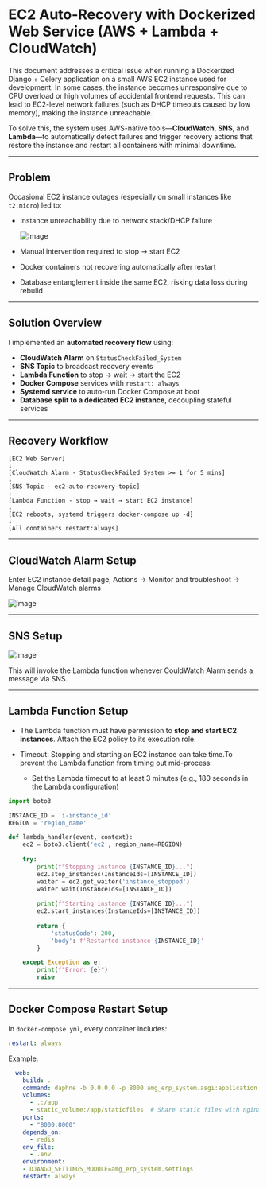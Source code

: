 # EC2 Auto-Recovery with Dockerized Web Service (AWS + Lambda + CloudWatch)

This document addresses a critical issue when running a Dockerized Django + Celery application on a small AWS EC2 instance used for development. In some cases, the instance becomes unresponsive due to CPU overload or high volumes of accidental frontend requests. 
This can lead to EC2-level network failures (such as DHCP timeouts caused by low memory), making the instance unreachable.

To solve this, the system uses AWS-native tools—**CloudWatch**, **SNS**, and **Lambda**—to automatically detect failures and trigger recovery actions that restore the instance and restart all containers with minimal downtime.

---

## Problem

Occasional EC2 instance outages (especially on small instances like `t2.micro`) led to:

- Instance unreachability due to network stack/DHCP failure
 
  ![image](https://github.com/user-attachments/assets/c43a3fe5-1b4d-42c3-b2ae-f6a7d1b6ec7c)

- Manual intervention required to stop → start EC2
- Docker containers not recovering automatically after restart
- Database entanglement inside the same EC2, risking data loss during rebuild

---

## Solution Overview

I implemented an **automated recovery flow** using:

- **CloudWatch Alarm** on `StatusCheckFailed_System`
- **SNS Topic** to broadcast recovery events
- **Lambda Function** to stop → wait → start the EC2
- **Docker Compose** services with `restart: always`
- **Systemd service** to auto-run Docker Compose at boot
- **Database split to a dedicated EC2 instance**, decoupling stateful services

---

## Recovery Workflow

```
[EC2 Web Server]
↓
[CloudWatch Alarm - StatusCheckFailed_System >= 1 for 5 mins]
↓
[SNS Topic - ec2-auto-recovery-topic]
↓
[Lambda Function - stop → wait → start EC2 instance]
↓
[EC2 reboots, systemd triggers docker-compose up -d]
↓
[All containers restart:always]
```

---

## CloudWatch Alarm Setup

Enter EC2 instance detail page, Actions -> Monitor and troubleshoot -> Manage CloudWatch alarms

![image](https://github.com/user-attachments/assets/9e922a76-3486-4c8a-b172-117d978ef089)

---

## SNS Setup

![image](https://github.com/user-attachments/assets/d442adc6-c8cf-425c-8bd0-2c08345e19ea)

This will invoke the Lambda function whenever CouldWatch Alarm sends a message via SNS.

---

## Lambda Function Setup

- The Lambda function must have permission to **stop and start EC2 instances**.  Attach the EC2 policy to its execution role.

- Timeout: Stopping and starting an EC2 instance can take time.To prevent the Lambda function from timing out mid-process:
  - Set the Lambda timeout to at least 3 minutes (e.g., 180 seconds in the Lambda configuration)

```python
import boto3

INSTANCE_ID = 'i-instance_id'  
REGION = 'region_name'            

def lambda_handler(event, context):
    ec2 = boto3.client('ec2', region_name=REGION)
    
    try:
        print(f"Stopping instance {INSTANCE_ID}...")
        ec2.stop_instances(InstanceIds=[INSTANCE_ID])
        waiter = ec2.get_waiter('instance_stopped')
        waiter.wait(InstanceIds=[INSTANCE_ID])
        
        print(f"Starting instance {INSTANCE_ID}...")
        ec2.start_instances(InstanceIds=[INSTANCE_ID])
        
        return {
            'statusCode': 200,
            'body': f'Restarted instance {INSTANCE_ID}'
        }

    except Exception as e:
        print(f"Error: {e}")
        raise

```
---

## Docker Compose Restart Setup

In `docker-compose.yml`, every container includes:

```yaml
restart: always
```

Example:
```yaml
  web:
    build: .
    command: daphne -b 0.0.0.0 -p 8000 amg_erp_system.asgi:application
    volumes:
      - .:/app
      - static_volume:/app/staticfiles  # Share static files with nginx
    ports:
      - "8000:8000"
    depends_on:
      - redis
    env_file:
      - .env
    environment:
    - DJANGO_SETTINGS_MODULE=amg_erp_system.settings
    restart: always
```




